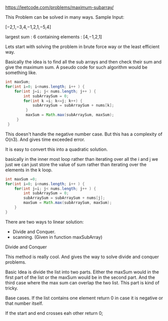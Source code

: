 https://leetcode.com/problems/maximum-subarray/

This Problem can be solved in many ways.
Sample Input:

[−2,1,−3,4,−1,2,1,−5,4]

largest sum : 6
containing elements : [4,−1,2,1]

Lets start with solving the problem in brute force way or the least efficient way.

Basically the idea is to find all the sub arrays and then check their sum and give the maximum sum.
A pseudo code for such algorithm would be something like.
```java
int maxSum;
for(int i=0; i<nums.length; i++ ) {
    for(int j=i; j< nums.length; j++ ) {
        int subArraySum = 0;
        for(int k =i; k<=j; k++) {
            subArraySum = subArraySum + nums[k];
         }
         maxSum = Math.max(subArraySum, maxSum);
     }
 }
 ```

 This doesn't handle the negative number case. But this has a complexity of O(n3). And gives time exceeded error.

 It is easy to convert this into a quadratic solution.

 basically in the inner most loop rather than iterating over all the i and j we just we can just store the value of sum rather
 than iterating over the elements in the k loop.

```java
int maxSum =0;
for(int i=0; i<nums.length; i++ ) {
    for(int j=i; j< nums.length; j++ ) {
        int subArraySum = 0;
        subArraySum = subArraySum + nums[j];
        maxSum = Math.max(subArraySum, maxSum);
    }
}
```

There are two ways to linear solution:
* Divide and Conquer.
* scanning. (Given in function maxSubArray)

Divide and Conquer

This method is really cool. And gives the way to solve divide and conquer problems.

Basic Idea is divide the list into two parts. Either the maxSum would in the first part of the list or the maxSum would be in the second part.
And the third case where the max sum can overlap the two list. This part is kind of tricky.

Base cases.
If the list contains one element return 0 in case it is negative or that number itself.

If the start and end crosses eah other return 0;





